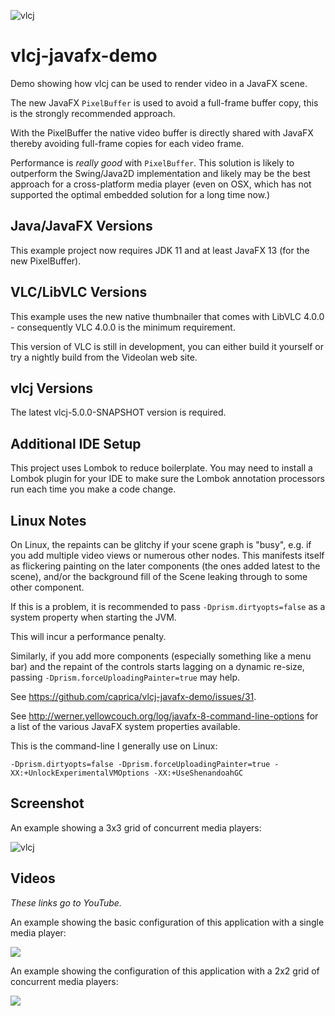 ![vlcj](https://github.com/caprica/vlcj/raw/master/etc/vlcj-logo.png "vlcj")

vlcj-javafx-demo
================

Demo showing how vlcj can be used to render video in a JavaFX scene.

The new JavaFX `PixelBuffer` is used to avoid a full-frame buffer copy, this is the strongly recommended approach.

With the PixelBuffer the native video buffer is directly shared with JavaFX thereby avoiding full-frame copies for each
video frame.

Performance is *really good* with `PixelBuffer`. This solution is likely to outperform the Swing/Java2D implementation
and likely may be the best approach for a cross-platform media player (even on OSX, which has not supported the
optimal embedded solution for a long time now.)

Java/JavaFX Versions
--------------------

This example project now requires JDK 11 and at least JavaFX 13 (for the new PixelBuffer).

VLC/LibVLC Versions
-------------------

This example uses the new native thumbnailer that comes with LibVLC 4.0.0 - consequently VLC 4.0.0 is the minimum
requirement.

This version of VLC is still in development, you can either build it yourself or try a nightly build from the Videolan
web site.

vlcj Versions
-------------

The latest vlcj-5.0.0-SNAPSHOT version is required.

Additional IDE Setup
--------------------

This project uses Lombok to reduce boilerplate. You may need to install a Lombok plugin for your IDE to make sure the
Lombok annotation processors run each time you make a code change.

Linux Notes
-----------

On Linux, the repaints can be glitchy if your scene graph is "busy", e.g. if you add multiple video views or numerous
other nodes. This manifests itself as flickering painting on the later components (the ones added latest to the scene),
and/or the background fill of the Scene leaking through to some other component.

If this is a problem, it is recommended to pass `-Dprism.dirtyopts=false` as a system property when starting the JVM.

This will incur a performance penalty.

Similarly, if you add more components (especially something like a menu bar) and the repaint of the controls starts
lagging on a dynamic re-size, passing `-Dprism.forceUploadingPainter=true` may help.

See https://github.com/caprica/vlcj-javafx-demo/issues/31.

See http://werner.yellowcouch.org/log/javafx-8-command-line-options for a list of the various JavaFX system properties
available.

This is the command-line I generally use on Linux:

```
-Dprism.dirtyopts=false -Dprism.forceUploadingPainter=true -XX:+UnlockExperimentalVMOptions -XX:+UseShenandoahGC
```

Screenshot
----------

An example showing a 3x3 grid of concurrent media players:

![vlcj](https://github.com/caprica/vlcj-javafx-demo/raw/vlcj-5.x/doc/vlcj-javafx-multiview.jpg "vlcj JavaFX multiview concept")

Videos
------

_These links go to YouTube._

An example showing the basic configuration of this application with a single media player:

[![](http://img.youtube.com/vi/S6MFewgHdn8/0.jpg)](https://www.youtube.com/watch?v=S6MFewgHdn8 "vlcj JavaFX concept")

An example showing the configuration of this application with a 2x2 grid of concurrent media players:

[![](http://img.youtube.com/vi/DUG5qS6dYZE/0.jpg)](https://www.youtube.com/watch?v=DUG5qS6dYZE "vlcj JavaFX multiview concept")
